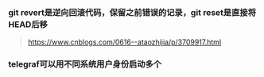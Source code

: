 ### git revert是逆向回滚代码，保留之前错误的记录，git reset是直接将HEAD后移

> https://www.cnblogs.com/0616--ataozhijia/p/3709917.html

### telegraf可以用不同系统用户身份启动多个
